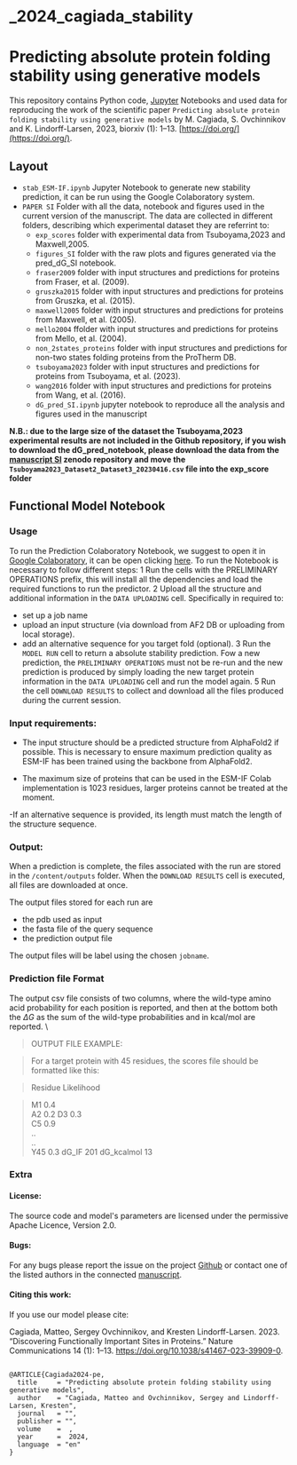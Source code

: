 # _2024_cagiada_stability
# Predicting absolute protein folding stability using generative models

This repository contains Python code, [Jupyter](http://jupyter.org) Notebooks and used data for reproducing the work of the scientific paper `Predicting absolute protein folding stability using generative models` by M. Cagiada, S. Ovchinnikov and K. Lindorff-Larsen, 2023, biorxiv (1): 1–13. [https://doi.org/](https://doi.org/).

## Layout
- `stab_ESM-IF.ipynb` Jupyter Notebook to generate new stability prediction, it can be run using the Google Colaboratory system.
- `PAPER SI` Folder with all the data, notebook and figures used in the current version of the manuscript. The data are collected in different folders, describing which experimental dataset they are referrint to:
  - `exp_scores` folder with experimental data from Tsuboyama,2023 and Maxwell,2005.
  - `figures_SI` folder with the raw plots and figures generated via the pred_dG_SI notebook.
  - `fraser2009` folder with input structures and predictions for proteins from Fraser, et al. (2009).
  - `gruszka2015` folder with input structures and predictions for proteins from Gruszka, et al. (2015).
  - `maxwell2005` folder with input structures and predictions for proteins from Maxwell, et al. (2005).
  - `mello2004` ffolder with input structures and predictions for proteins from Mello, et al. (2004).
  - `non_2states_proteins` folder with input structures and predictions for non-two states folding proteins from the ProTherm DB.
  - `tsuboyama2023` folder with input structures and predictions for proteins from Tsuboyama, et al. (2023).
  - `wang2016` folder with input structures and predictions for proteins from Wang, et al. (2016).
  - `dG_pred_SI.ipynb` jupyter notebook to reproduce all the analysis and figures used in the manuscript

**N.B.: due to the large size of the dataset the Tsuboyama,2023 experimental results are not included in the Github repository, if you wish to download the dG_pred_notebook, please download the data from the [manuscript SI](https://www.nature.com/articles/s41586-023-06328-6) zenodo repository and move the `Tsuboyama2023_Dataset2_Dataset3_20230416.csv` file into the exp_score folder**
    
## Functional Model Notebook
### Usage
To run the Prediction Colaboratory Notebook, we suggest to open it in [Google Colaboratory](https://colab.research.google.com/), it can be open clicking [here](https://colab.research.google.com/github/KULL-Centre/_2022_functional-sites-cagiada/blob/main/Functional_site_model.ipynb).
To run the Notebook is necessary to follow different steps:
1 Run the cells with the PRELIMINARY OPERATIONS prefix, this will install all the dependencies and load the required functions to run the predictor.
2 Upload all the structure and additional information in the `DATA UPLOADING` cell. Specifically in required to:
  - set up a job name
  - upload an input structure (via download from AF2 DB or uploading from local storage).
  - add an alternative sequence for you target fold (optional). 
3 Run the `MODEL RUN` cell to return a absolute stability prediction. Fow a new prediction, the `PRELIMINARY OPERATIONS` must not be re-run and the new prediction is produced by simply  loading the new target protein information in the `DATA UPLOADING` cell and run the model again.
5 Run the cell `DOWNLOAD RESULTS`  to collect and download all the files produced during the current session.

### Input requirements:

- The input structure should be a predicted structure from AlphaFold2 if possible. This is necessary to ensure maximum prediction quality as ESM-IF has been trained using the backbone from AlphaFold2.

- The maximum size of proteins that can be used in the ESM-IF Colab implementation is 1023 residues, larger proteins cannot be treated at the moment.
  
-If an alternative sequence is provided, its length must match the length of the structure sequence.

### Output:

When a prediction is complete, the files associated with the run are stored in the `/content/outputs` folder. When the `DOWNLOAD RESULTS` cell is executed, all files are downloaded at once.

The output files stored for each run are
- the pdb used as input
- the fasta file of the query sequence
- the prediction output file

The output files will be label using the chosen `jobname`.

### Prediction file Format

The output csv file consists of two columns, where the wild-type amino acid probability for each position is reported, and then at the bottom both the $\Delta G$ as the sum of the wild-type probabilities and in kcal/mol are reported.
\\

>OUTPUT FILE EXAMPLE:

>For a target protein with 45 residues, the scores file should be formatted like this:

>Residue  Likelihood

>M1               0.4  
A2                0.2
D3                0.3  
C5                0.9   
..  
..  
Y45               0.3
dG_IF       201
dG_kcalmol  13

### Extra
#### License:

The source code and model's parameters are licensed under the permissive Apache Licence, Version 2.0.

#### Bugs:

For any bugs please report the issue on the project [Github](https://github.com/KULL-Centre/_2022_functional-sites-cagiada) or contact one of the listed authors in the connected [manuscript](https://doi.org/10.1038/s41467-023-39909-0).

#### Citing this work:

If you use our model please cite:

Cagiada, Matteo, Sergey Ovchinnikov, and Kresten Lindorff-Larsen. 2023. “Discovering Functionally Important Sites in Proteins.” Nature Communications 14 (1): 1–13. https://doi.org/10.1038/s41467-023-39909-0.
```

@ARTICLE{Cagiada2024-pe,
  title     = "Predicting absolute protein folding stability using generative models",
  author    = "Cagiada, Matteo and Ovchinnikov, Sergey and Lindorff-Larsen, Kresten",
  journal   = "",
  publisher = "",
  volume    =  ,
  year      =  2024,
  language  = "en"
}

```
